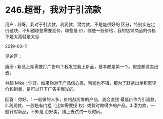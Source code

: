# 246.超哥，我对于引流款

用户 : 超哥，我对于引流款，利润款，潜力款，不是能很好的 区分，特别实在定价这块，不知道哪些需要高价，哪些低 价，哪些一般价格，我的店铺商品的价格不是太高就是太低

2019-03-11

评论区：

唐唐 : 新品上架需要打广告吗？我发觉我上新品，基本都是第一个。但是都没卖出去。

林超 Mike : 你好。如果你对于产品信心高，利润也不错，那为了赶紧出单积累评价和销量，是可以开下广告多曝光的。

回答：你好。1.一般做的人多，价格战厉害的产品，我会直接 最低价作为引流款。2.利润款，一般是有门槛（比如需要授 权）或暂时做得少的产品。3.潜力款，一般针对新品，不知是 否好卖，铺上去试试一段时间。